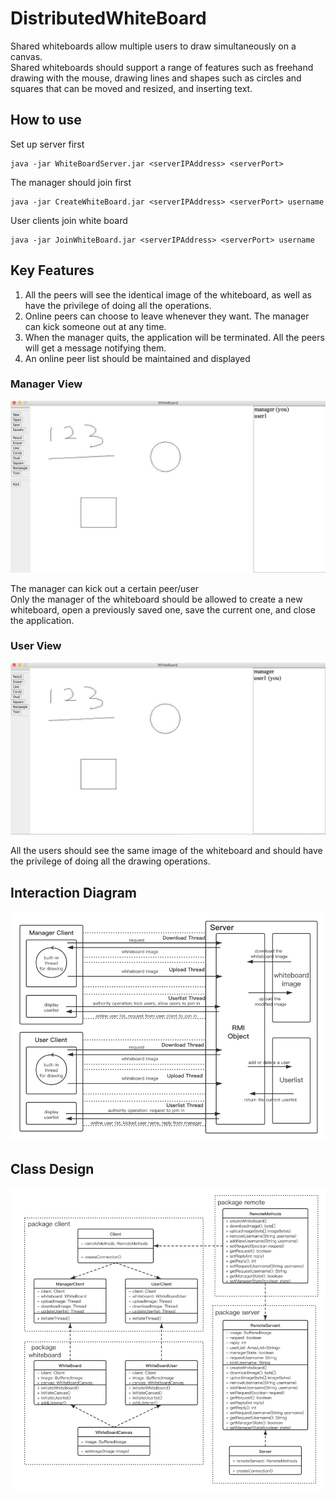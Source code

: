 # DistributedWhiteBoard
Shared whiteboards allow multiple users to draw simultaneously on a canvas.  
Shared whiteboards should support a range of features such as freehand drawing with the mouse, drawing lines and shapes such as circles and squares that can be moved and resized, and inserting text. 
## How to use
Set up server first  
```
java -jar WhiteBoardServer.jar <serverIPAddress> <serverPort>
```
The manager should join first  
```
java -jar CreateWhiteBoard.jar <serverIPAddress> <serverPort> username
```
User clients join white board
```
java -jar JoinWhiteBoard.jar <serverIPAddress> <serverPort> username
```
## Key Features
1. All the peers will see the identical image of the whiteboard, as well as have the privilege of doing all the operations.  
2. Online peers can choose to leave whenever they want. The manager can kick someone out at any time.  
3. When the manager quits, the application will be terminated. All the peers will get a message notifying them.  
4. An online peer list should be maintained and displayed  
### Manager View
![image](https://github.com/misstek/DistributedWhiteBoard/blob/master/Img/manager%20view.png)
  
The manager can kick out a certain peer/user  
Only the manager of the whiteboard should be allowed to create a new whiteboard, open a previously saved one, save the current one, and close the application.  
### User View
![image](https://github.com/misstek/DistributedWhiteBoard/blob/master/Img/user%20view.png)
  
All the users should see the same image of the whiteboard and should have the privilege of doing all the drawing operations.  


## Interaction Diagram
![image](https://github.com/misstek/DistributedWhiteBoard/blob/master/Img/Interaction.png)  
## Class Design
![image](https://github.com/misstek/DistributedWhiteBoard/blob/master/Img/Class%20Design.png)
